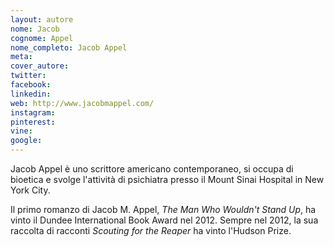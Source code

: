 ```yaml
---
layout: autore
nome: Jacob 
cognome: Appel
nome_completo: Jacob Appel
meta:
cover_autore:
twitter:
facebook:
linkedin:
web: http://www.jacobmappel.com/
instagram:
pinterest:
vine:
google:
---
```

Jacob Appel è uno scrittore americano contemporaneo, si occupa di bioetica e svolge l'attività di psichiatra presso il Mount Sinai Hospital in New York City.

Il primo romanzo di Jacob M. Appel, <em>The Man Who Wouldn't Stand Up</em>, ha vinto il Dundee International Book Award nel 2012. Sempre nel 2012, la sua raccolta di racconti <em>Scouting for the Reaper</em> ha vinto l'Hudson Prize. 

